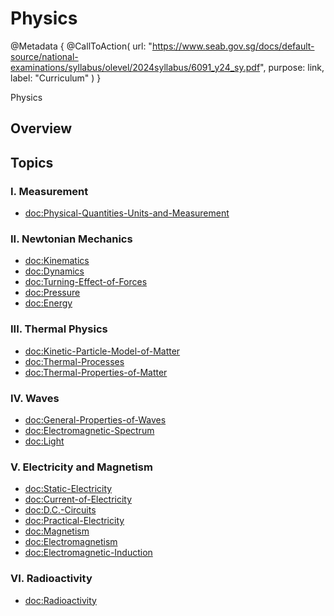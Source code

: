 # Physics

@Metadata {
    @CallToAction(
        url: "https://www.seab.gov.sg/docs/default-source/national-examinations/syllabus/olevel/2024syllabus/6091_y24_sy.pdf",
        purpose: link,
        label: "Curriculum"
    )
}

Physics

## Overview

## Topics
### I. Measurement
- <doc:Physical-Quantities-Units-and-Measurement>

### II. Newtonian Mechanics
- <doc:Kinematics>
- <doc:Dynamics>
- <doc:Turning-Effect-of-Forces>
- <doc:Pressure>
- <doc:Energy>

### III. Thermal Physics 
- <doc:Kinetic-Particle-Model-of-Matter>
- <doc:Thermal-Processes>
- <doc:Thermal-Properties-of-Matter>

### IV. Waves 
- <doc:General-Properties-of-Waves>
- <doc:Electromagnetic-Spectrum>
- <doc:Light>

### V. Electricity and Magnetism 
- <doc:Static-Electricity>
- <doc:Current-of-Electricity>
- <doc:D.C.-Circuits>
- <doc:Practical-Electricity>
- <doc:Magnetism>
- <doc:Electromagnetism>
- <doc:Electromagnetic-Induction>

### VI. Radioactivity 
- <doc:Radioactivity>
